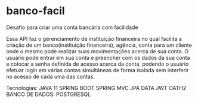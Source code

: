 # banco-facil
Desafio para criar uma conta bancária com facilidade


Essa API faz o gerenciamento de instituição financeira no qual facilita a criação de um banco(instituição financeira), agência, conta para um cliente onde o mesmo pode realizar suas movimentações acerca de sua conta. O usuário pode entrar em sua conta e preencher com os dados da sua conta e colocar a senha definida de acesso acerca da conta, podendo o usuário efetuar login em várias contas simultâneas de forma isolada sem interferir no acesso de cada uma das contas.

Tecnologias:
JAVA 11
SPRING BOOT
SPRING MVC
JPA DATA
JWT
OATH2
BANCO DE DADOS: POSTGRESQL

